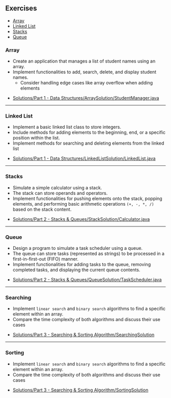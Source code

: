 ## Exercises
- [Array](#array)
- [Linked List](#linked-list)
- [Stacks](#stacks)
- [Queue](#queue)

### Array
* Create an application that manages a list of student
  names using an array.
* Implement functionalities to add, search, delete,
  and display student names.
  * Consider handling edge cases like array overflow
    when adding elements

- [Solutions/Part 1 - Data Structures/ArraySolution/StudentManager.java](Solutions/Part%201%20-%20Data%20Structures/ArraySolution/StudentManager.java)

---

### Linked List
* Implement a basic linked list class to store integers.
* Include methods for adding elements to the beginning, end, or a specific
position within the list.
* Implement methods for searching and deleting elements from the linked list

- [Solutions/Part 1 - Data Structures/LinkedListSolution/LinkedList.java](Solutions/Part%201%20-%20Data%20Structures/LinkedListSolution/LinkedList.java)

---

### Stacks
* Simulate a simple calculator using a stack.
* The stack can store operands and operators.
* Implement functionalities for pushing elements onto the stack, popping
elements, and performing basic arithmetic operations `(+, -, *, /)` based on the
stack content.

- [Solutions/Part 2 - Stacks & Queues/StackSolution/Calculator.java](Solutions/Part%202%20-%20Stacks%20&%20Queues/StackSolution/Calculator.java)

---

### Queue
*  Design a program to simulate a task scheduler using a queue.
* The queue can store tasks (represented as strings) to be processed in a
 first-in-first-out (FIFO) manner.
* Implement functionalities for adding tasks to the queue, removing completed
   tasks, and displaying the current queue contents.

- [Solutions/Part 2 - Stacks & Queues/QueueSolution/TaskScheduler.java](Solutions/Part%202%20-%20Stacks%20&%20Queues/QueueSolution/TaskScheduler.java)

---

### Searching
* Implement `linear search` and `binary search` algorithms to find a specific
    element within an array.
* Compare the time complexity of both algorithms and discuss their use
    cases

- [Solutions/Part 3 - Searching & Sorting Algorithm/SearchingSolution](Solutions/Part%203%20-%20Searching%20&%20Sorting%20Algorithm/SearchingSolution)

---

### Sorting
* Implement `linear search` and `binary search` algorithms to find a specific
  element within an array.
* Compare the time complexity of both algorithms and discuss their use
  cases

- [Solutions/Part 3 - Searching & Sorting Algorithm/SortingSolution](Solutions/Part%203%20-%20Searching%20&%20Sorting%20Algorithm/SortingSolution)







